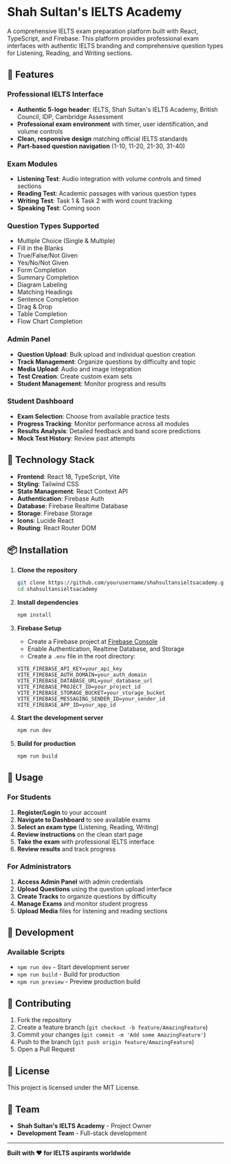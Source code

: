 # Shah Sultan's IELTS Academy

A comprehensive IELTS exam preparation platform built with React, TypeScript, and Firebase. This platform provides professional exam interfaces with authentic IELTS branding and comprehensive question types for Listening, Reading, and Writing sections.

## 🌟 Features

### Professional IELTS Interface
- **Authentic 5-logo header**: IELTS, Shah Sultan's IELTS Academy, British Council, IDP, Cambridge Assessment
- **Professional exam environment** with timer, user identification, and volume controls
- **Clean, responsive design** matching official IELTS standards
- **Part-based question navigation** (1-10, 11-20, 21-30, 31-40)

### Exam Modules
- **Listening Test**: Audio integration with volume controls and timed sections
- **Reading Test**: Academic passages with various question types
- **Writing Test**: Task 1 & Task 2 with word count tracking
- **Speaking Test**: Coming soon

### Question Types Supported
- Multiple Choice (Single & Multiple)
- Fill in the Blanks
- True/False/Not Given
- Yes/No/Not Given
- Form Completion
- Summary Completion
- Diagram Labeling
- Matching Headings
- Sentence Completion
- Drag & Drop
- Table Completion
- Flow Chart Completion

### Admin Panel
- **Question Upload**: Bulk upload and individual question creation
- **Track Management**: Organize questions by difficulty and topic
- **Media Upload**: Audio and image integration
- **Test Creation**: Create custom exam sets
- **Student Management**: Monitor progress and results

### Student Dashboard
- **Exam Selection**: Choose from available practice tests
- **Progress Tracking**: Monitor performance across all modules
- **Results Analysis**: Detailed feedback and band score predictions
- **Mock Test History**: Review past attempts

## 🚀 Technology Stack

- **Frontend**: React 18, TypeScript, Vite
- **Styling**: Tailwind CSS
- **State Management**: React Context API
- **Authentication**: Firebase Auth
- **Database**: Firebase Realtime Database
- **Storage**: Firebase Storage
- **Icons**: Lucide React
- **Routing**: React Router DOM

## 📦 Installation

1. **Clone the repository**
   ```bash
   git clone https://github.com/yourusername/shahsultansieltsacademy.git
   cd shahsultansieltsacademy
   ```

2. **Install dependencies**
   ```bash
   npm install
   ```

3. **Firebase Setup**
   - Create a Firebase project at [Firebase Console](https://console.firebase.google.com/)
   - Enable Authentication, Realtime Database, and Storage
   - Create a `.env` file in the root directory:
   ```env
   VITE_FIREBASE_API_KEY=your_api_key
   VITE_FIREBASE_AUTH_DOMAIN=your_auth_domain
   VITE_FIREBASE_DATABASE_URL=your_database_url
   VITE_FIREBASE_PROJECT_ID=your_project_id
   VITE_FIREBASE_STORAGE_BUCKET=your_storage_bucket
   VITE_FIREBASE_MESSAGING_SENDER_ID=your_sender_id
   VITE_FIREBASE_APP_ID=your_app_id
   ```

4. **Start the development server**
   ```bash
   npm run dev
   ```

5. **Build for production**
   ```bash
   npm run build
   ```

## 🎯 Usage

### For Students
1. **Register/Login** to your account
2. **Navigate to Dashboard** to see available exams
3. **Select an exam type** (Listening, Reading, Writing)
4. **Review instructions** on the clean start page
5. **Take the exam** with professional IELTS interface
6. **Review results** and track progress

### For Administrators
1. **Access Admin Panel** with admin credentials
2. **Upload Questions** using the question upload interface
3. **Create Tracks** to organize questions by difficulty
4. **Manage Exams** and monitor student progress
5. **Upload Media** files for listening and reading sections

## 🚦 Development

### Available Scripts
- `npm run dev` - Start development server
- `npm run build` - Build for production
- `npm run preview` - Preview production build

## 🤝 Contributing

1. Fork the repository
2. Create a feature branch (`git checkout -b feature/AmazingFeature`)
3. Commit your changes (`git commit -m 'Add some AmazingFeature'`)
4. Push to the branch (`git push origin feature/AmazingFeature`)
5. Open a Pull Request

## 📄 License

This project is licensed under the MIT License.

## 👥 Team

- **Shah Sultan's IELTS Academy** - Project Owner
- **Development Team** - Full-stack development

---

**Built with ❤️ for IELTS aspirants worldwide**
